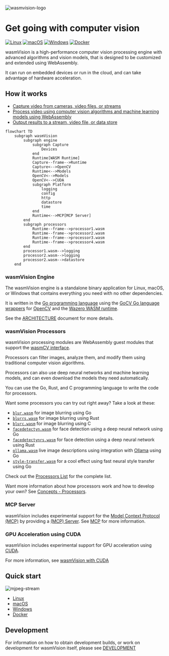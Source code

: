 ![wasmvision-logo](./images/wasmvision-logo.png)

# Get going with computer vision

[![Linux](https://github.com/wasmvision/wasmvision/actions/workflows/linux.yml/badge.svg?branch=dev)](https://github.com/wasmvision/wasmvision/actions/workflows/linux.yml) [![macOS](https://github.com/wasmvision/wasmvision/actions/workflows/macos.yml/badge.svg?branch=dev)](https://github.com/wasmvision/wasmvision/actions/workflows/macos.yml) [![Windows](https://github.com/wasmvision/wasmvision/actions/workflows/windows.yml/badge.svg?branch=dev)](https://github.com/wasmvision/wasmvision/actions/workflows/windows.yml) [![Docker](https://github.com/wasmvision/wasmvision/actions/workflows/docker.yml/badge.svg?branch=dev)](https://github.com/wasmvision/wasmvision/actions/workflows/docker.yml)

wasmVision is a high-performance computer vision processing engine with advanced algorithms and vision models, that is designed to be customized and extended using WebAssembly.

It can run on embedded devices or run in the cloud, and can take advantage of hardware acceleration.

## How it works

- [Capture video from cameras, video files, or streams](https://wasmvision.com/docs/concepts/capture/)
- [Process video using computer vision algorithms and machine learning models using WebAssembly](https://wasmvision.com/docs/concepts/process/)
- [Output results to a stream, video file, or data store](https://wasmvision.com/docs/concepts/output/)

```mermaid
flowchart TD
    subgraph wasmVision
        subgraph engine
            subgraph Capture
                Devices
            end
            Runtime[WASM Runtime]
            Capture--frame-->Runtime
            Capture<-->OpenCV
            Runtime<-->Models
            OpenCV<-->Models
            OpenCV<-->CUDA
            subgraph Platform
                logging
                config
                http
                datastore
                time
            end
            Runtime<-->MCP[MCP Server]
        end
        subgraph processors
            Runtime--frame-->processor1.wasm
            Runtime--frame-->processor2.wasm
            Runtime--frame-->processor3.wasm
            Runtime--frame-->processor4.wasm
        end
        processor1.wasm-->logging
        processor2.wasm-->logging
        processor2.wasm-->datastore
    end
```

### wasmVision Engine

The wasmVision engine is a standalone binary application for Linux, macOS, or Windows that contains everything you need with no other dependencies.

It is written in the [Go programming language](https://go.dev/) using the [GoCV Go language wrappers](https://github.com/hybridgroup/gocv) for [OpenCV](https://github.com/opencv/opencv) and the [Wazero WASM runtime](https://github.com/tetratelabs/wazero).

See the [ARCHITECTURE](https://wasmvision.com/docs/concepts/architecture) document for more details.

### wasmVision Processors

wasmVision processing modules are WebAssembly guest modules that support the [wasmCV interface](https://wasmcv.org).

Processors can filter images, analyze them, and modify them using traditional computer vision algorithms.

Processors can also use deep neural networks and machine learning models, and can even download the models they need automatically.

You can use the Go, Rust, and C programming language to write the code for processors.

Want some processors you can try out right away? Take a look at these:

- [`blur.wasm`](./processors/blur/) for image blurring using Go
- [`blurrs.wasm`](./processors/blurrs/) for image blurring using Rust
- [`blurc.wasm`](./processors/blurc/) for image blurring using C
- [`facedetectyn.wasm`](./processors/facedetectyn/) for face detection using a deep neural network using Go
- [`facedetectynrs.wasm`](./processors/facedetectynrs/) for face detection using a deep neural network using Rust
- [`ollama.wasm`](./processors/ollama/) live image descriptions using integration with [Ollama](https://ollama.com/) using Go
- [`style-transfer.wasm`](./processors/style-transfer/) for a cool effect using fast neural style transfer using Go

Check out the [Processors List](https://wasmvision.com/docs/reference/processors/) for the complete list.

Want more information about how processors work and how to develop your own? See [Concepts - Processors](https://wasmvision.com/docs/concepts/processors/). 

### MCP Server

wasmVision includes experimental support for the [Model Context Protocol (MCP)](https://modelcontextprotocol.info/) by providing a [(MCP) Server](https://modelcontextprotocol.info/specification/draft/server/). See [MCP](https://wasmvision.com/docs/concepts/mcp/) for more information.

### GPU Acceleration using CUDA

wasmVision includes experimental support for GPU acceleration using [CUDA](https://en.wikipedia.org/wiki/CUDA).

For more information, see [wasmVision with CUDA](https://wasmvision.com/docs/concepts/cuda/)

## Quick start

![mjpeg-stream](./images/mjpeg-stream.png)

- [Linux](https://wasmvision.com/getting-started/install/linux/)
- [macOS](https://wasmvision.com/getting-started/install/macos/)
- [Windows](https://wasmvision.com/getting-started/install/windows/)
- [Docker](https://wasmvision.com/getting-started/install/docker/)

## Development

For information on how to obtain development builds, or work on development for wasmVision itself, please see [DEVELOPMENT](https://wasmvision.com/docs/guides/development/)
